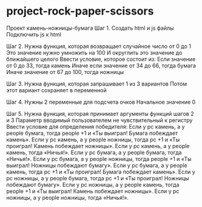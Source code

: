 # project-rock-paper-scissors
Проект камень-ножницы-бумага
Шаг 1.
Создать html и js файлы
Подключить js к html

Шаг 2.
Нужна функция, которая возвращает случайное число от 0 до 1
Это значение нужно умножить на 100
И округлить это значение до ближайшего целого
Ввести условие, которое состоит из:
Если значение от 0 до 33, тогда камень
Иначе если значение от 34 до 66, тогда бумага
Иначе значение от 67 до 100, тогда ножницы

Шаг 3.
Нужна функция, которая запрашивает 1 из 3 вариантов
Потом этот вариант сохраняет в переменной

Шаг 4.
Нужны 2 переменные для подсчета очков
Начальное значение 0

Шаг 5.
Нужна функция, которая принимает аргументы функций шагов 2 и 3
Параметр вводимый пользователем не чувствительный к регистру
Ввести условие для определения победителя:
Если у pc камень, а у people бумага, тогда people +1 и «Ты выиграл! Бумага побеждает камень».
Если у pc камень, а у people ножницы, тогда pc +1 и «Ты проиграл! Камень побеждает ножницы».
Если у pc камень, а у people камень, тогда «Ничья!».
Если у pc бумага, а у people бумага, тогда «Ничья!».
Если у pc бумага, а у people ножницы, тогда people +1 и «Ты выиграл! Ножницы побеждают бумагу».
Если у pc бумага, а у people камень, тогда pc +1 и «Ты проиграл!  Бумага побеждает камень».
Если у pc ножницы, а у people бумага, тогда pc +1 и «Ты проиграл! Ножницы побеждают бумагу».
Если у pc ножницы, а у people камень, тогда people +1 и «Ты выиграл! Камень побеждает ножницы».
Если у pc ножницы, а у people ножницы, тогда «Ничья!».